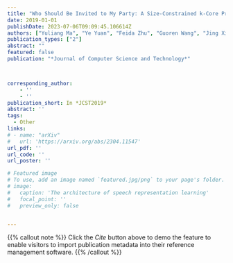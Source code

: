 ```yaml
---
title: "Who Should Be Invited to My Party: A Size-Constrained k-Core Problem in Social Networks"
date: 2019-01-01
publishDate: 2023-07-06T09:09:45.106614Z
authors: ["Yuliang Ma", "Ye Yuan", "Feida Zhu", "Guoren Wang", "Jing Xiao", "Jianzong Wang"]
publication_types: ["2"]
abstract: ""
featured: false
publication: "*Journal of Computer Science and Technology*"



corresponding_author:
    - ''
    - ''
publication_short: In *JCST2019* 
abstract: ''
tags:
  - Other
links:
# - name: "arXiv"
#   url: 'https://arxiv.org/abs/2304.11547'
url_pdf: ''
url_code: ''
url_poster: ''

# Featured image
# To use, add an image named `featured.jpg/png` to your page's folder.
# image:
#   caption: 'The architecture of speech representation learning'
#   focal_point: ''
#   preview_only: false


---
```


{{% callout note %}}
Click the _Cite_ button above to demo the feature to enable visitors to import publication metadata into their reference management software.
{{% /callout %}}



